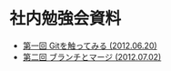 # 社内勉強会資料

* [第一回 Gitを触ってみる (2012.06.20)](git-00-intro.md)
* [第二回 ブランチとマージ (2012.07.02)](git-01.md)
